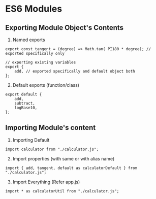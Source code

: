 # ES6 Modules
## Exporting Module Object's Contents
1. Named exports
```
export const tangent = (degree) => Math.tan( PI180 * degree); // exported specifically only

// exporting existing variables 
export {
    add, // exported specifically and default object both
};
```

2. Default exports (function/class)

```
export default {
    add,
    subtract,
    logBase10,
};
```

## Importing Module's content
1. Importing Default
```
import calculator from "./calculator.js";
```

2. Import properties (with same or with alias name)
```
import { add, tangent, default as calculatorDefault } from "./calculator.js";
```

3. Import Everything (Refer app.js)
```
import * as calculatorUtil from "./calculator.js"; 

```
